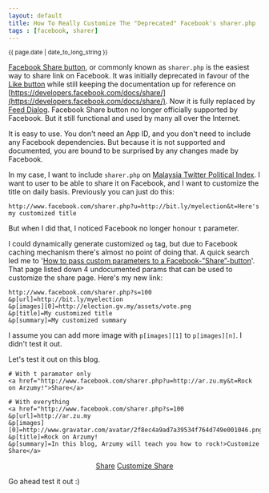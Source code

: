 ```yaml
---
layout: default
title: How To Really Customize The "Deprecated" Facebook's sharer.php
tags : [facebook, sharer]
---
```

<p><small>{{ page.date | date_to_long_string }}</small></p>

[Facebook Share button](https://developers.facebook.com/blog/post/2009/10/26/extending-facebook-share/), or commonly known as `sharer.php` is the easiest way to share link on Facebook. It was initially deprecated in favour of the [Like button](https://developers.facebook.com/docs/reference/plugins/like/) while still keeping the documentation up for reference on [https://developers.facebook.com/docs/share/](https://developers.facebook.com/docs/share/). Now it is fully replaced by [Feed Dialog](https://developers.facebook.com/docs/reference/dialogs/feed/). Facebook Share button no longer officially supported by Facebook. But it still functional and used by many all over the Internet.

It is easy to use. You don't need an App ID, and you don't need to include any Facebook dependencies. But because it is not supported and documented, you are bound to be surprised by any changes made by Facebook.

In my case, I want to include `sharer.php` on [Malaysia Twitter Political Index](http://bit.ly/myelection). I want to user to be able to share it on Facebook, and I want to customize the title on daily basis. Previously you can just do this:

    http://www.facebook.com/sharer.php?u=http://bit.ly/myelection&t=Here's my customized title

But when I did that, I noticed Facebook no longer honour `t` parameter.

I could dynamically generate customized `og` tag, but due to Facebook caching mechanism there's almost no point of doing that. A quick search led me to '[How to pass custom parameters to a Facebook-”Share”-button](http://www.therykers.net/?p=37)'. That page listed down 4 undocumented params that can be used to customize the share page. Here's my new link:

    http://www.facebook.com/sharer.php?s=100
    &p[url]=http://bit.ly/myelection
    &p[images][0]=http://election.gv.my/assets/vote.png
    &p[title]=My customized title
    &p[summary]=My customized summary

I assume you can add more image with `p[images][1]` to `p[images][n]`. I didn't test it out.

Let's test it out on this blog.

    # With t paramater only
    <a href="http://www.facebook.com/sharer.php?u=http://ar.zu.my&t=Rock on Arzumy!">Share</a>
  
    # With everything
    <a href="http://www.facebook.com/sharer.php?s=100
    &p[url]=http://ar.zu.my
    &p[images][0]=http://www.gravatar.com/avatar/2f8ec4a9ad7a39534f764d749e001046.png
    &p[title]=Rock on Arzumy!
    &p[summary]=In this blog, Arzumy will teach you how to rock!>Customize Share</a>

<div style="text-align:center">
<a href="http://www.facebook.com/sharer.php?u=http://ar.zu.my&t=Rock on Arzumy!" class="btn btn-primary" target="_blank">Share</a>
<a href="http://www.facebook.com/sharer.php?s=100&p[url]=http://ar.zu.my&p[images][0]=http://www.gravatar.com/avatar/2f8ec4a9ad7a39534f764d749e001046.png&p[title]=Rock on Arzumy!&p[summary]=In this blog, Arzumy will teach you how to rock!" class="btn btn-primary" target="_blank">Customize Share</a>
</div>

Go ahead test it out :)